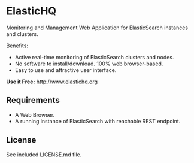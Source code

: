 ElasticHQ
=========

Monitoring and Management Web Application for ElasticSearch instances and clusters.

Benefits:
* Active real-time monitoring of ElasticSearch clusters and nodes.
* No software to install/download. 100% web browser-based.
* Easy to use and attractive user interface.

**Use it Free:** http://www.elastichq.org

Requirements
------------
* A Web Browser.
* A running instance of ElasticSearch with reachable REST endpoint.

License
------------
See included LICENSE.md file.
